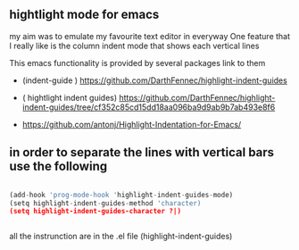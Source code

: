 ## hightlight mode for emacs
my aim was to emulate my favourite text editor in everyway
One feature that I really like is the column indent mode that shows each vertical lines 

This emacs functionality is provided by several packages 
link to them


- (indent-guide ) https://github.com/DarthFennec/highlight-indent-guides

- ( hightlight indent guides) https://github.com/DarthFennec/highlight-indent-guides/tree/cf352c85cd15dd18aa096ba9d9ab9b7ab493e8f6

- https://github.com/antonj/Highlight-Indentation-for-Emacs/

## in order to separate the lines with vertical bars use the following

``` python

(add-hook 'prog-mode-hook 'highlight-indent-guides-mode)
(setq highlight-indent-guides-method 'character)
(setq highlight-indent-guides-character ?|)



```

all the instrunction are in the .el file (highlight-indent-guides)